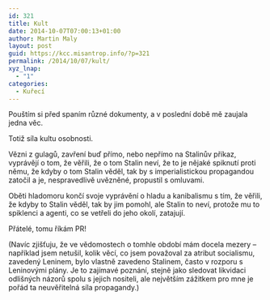 ```yaml
---
id: 321
title: Kult
date: 2014-10-07T07:00:13+01:00
author: Martin Maly
layout: post
guid: https://kcc.misantrop.info/?p=321
permalink: /2014/10/07/kult/
xyz_lnap:
  - "1"
categories:
  - Kuřecí
---
```

Pouštím si před spaním různé dokumenty, a v poslední době mě zaujala jedna věc.

Totiž síla kultu osobnosti.

Vězni z gulagů, zavření buď přímo, nebo nepřímo na Stalinův příkaz, vyprávějí o tom, že věřili, že o tom Stalin neví, že to je nějaké spiknutí proti němu, že kdyby o tom Stalin věděl, tak by s imperialistickou propagandou zatočil a je, nespravedlivě uvězněné, propustil s omluvami.

Oběti hladomoru končí svoje vyprávění o hladu a kanibalismu s tím, že věřili, že kdyby to Stalin věděl, tak by jim pomohl, ale Stalin to neví, protože mu to spiklenci a agenti, co se vetřeli do jeho okolí, zatajují.

Přátelé, tomu říkám PR!

(Navíc zjišťuju, že ve vědomostech o tomhle období mám docela mezery &#8211; například jsem netušil, kolik věcí, co jsem považoval za atribut socialismu, zavedený Leninem, bylo vlastně zavedeno Stalinem, často v rozporu s Leninovými plány. Je to zajímavé poznání, stejně jako sledovat likvidaci odlišných názorů spolu s jejich nositeli, ale největším zážitkem pro mne je pořád ta neuvěřitelná síla propagandy.)